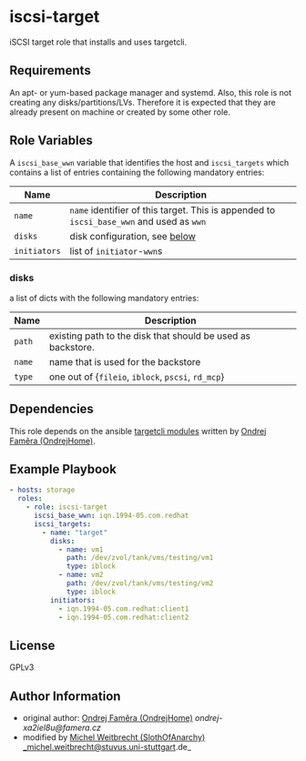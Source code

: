 # iscsi-target

iSCSI target role that installs and uses targetcli.

## Requirements

An apt- or yum-based package manager and systemd. 
Also, this role is not creating any disks/partitions/LVs. Therefore it is expected that they are already present on machine or created by some other role.

## Role Variables

A `iscsi_base_wwn` variable that identifies the host and `iscsi_targets` which contains a list of entries containing the following mandatory entries:

| Name                  | Description                                                                                 |
|-----------------------|---------------------------------------------------------------------------------------------|
| `name`                | `name` identifier of this target. This is appended to `iscsi_base_wwn` and used as `wwn`          |
| `disks`               | disk configuration, see [below](#disks)                                                     |
| `initiators`          | list of `initiator`-`wwn`s                                                                  |

### disks

a list of dicts with the following mandatory entries:

| Name                  | Description                                                                                 |
|-----------------------|---------------------------------------------------------------------------------------------|
| `path`                | existing path to the disk that should be used as backstore.                                 |
| `name`                | name that is used for the backstore                                                         |
| `type`                | one out of {`fileio`, `iblock`, `pscsi`, `rd_mcp`}                                          |

## Dependencies

This role depends on the ansible [targetcli modules](https://github.com/OndrejHome/ansible.targetcli-modules) written by [Ondrej Faměra (OndrejHome)](https://github.com/OndrejHome/).

## Example Playbook
```yml
- hosts: storage
  roles:
    - role: iscsi-target
      iscsi_base_wwn: iqn.1994-05.com.redhat
      iscsi_targets:
        - name: "target"
          disks:
            - name: vm1
              path: /dev/zvol/tank/vms/testing/vm1
              type: iblock
            - name: vm2
              path: /dev/zvol/tank/vms/testing/vm2
              type: iblock
          initiators:
            - iqn.1994-05.com.redhat:client1
            - iqn.1994-05.com.redhat:client2
```

## License

GPLv3

## Author Information
* original author: [Ondrej Faměra (OndrejHome)](https://github.com/OndrejHome/) _ondrej-xa2iel8u@famera.cz_
* modified by [Michel Weitbrecht (SlothOfAnarchy)](https://github.com/SlothOfAnarchy) _michel.weitbrecht@stuvus.uni-stuttgart.de_
